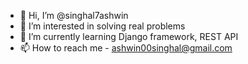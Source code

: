 - 👋 Hi, I’m @singhal7ashwin
- 👀 I’m interested in solving real problems 
- 🌱 I’m currently learning Django framework, REST API
- 📫 How to reach me - ashwin00singhal@gmail.com 

<!---
singhal7ashwin/singhal7ashwin is a ✨ special ✨ repository because its `README.md` (this file) appears on your GitHub profile.
You can click the Preview link to take a look at your changes.
--->
